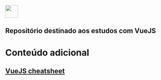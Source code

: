 <div>
    <img width="40" src="http://www.vuejs-brasil.com.br/content/images/2016/06/logo.png"/>
    <h2>Repositório destinado aos estudos com VueJS</h2>
</div>

# Conteúdo adicional
## [VueJS cheatsheet](https://vuejs-tips.github.io/cheatsheet/)

